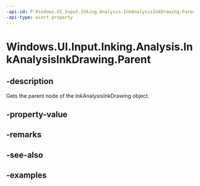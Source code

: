 ```yaml
---
-api-id: P:Windows.UI.Input.Inking.Analysis.InkAnalysisInkDrawing.Parent
-api-type: winrt property
---
```


<!-- Property syntax.
public IInkAnalysisNode Parent { get; }
-->

# Windows.UI.Input.Inking.Analysis.InkAnalysisInkDrawing.Parent

## -description

Gets the parent node of the InkAnalysisInkDrawing object.

## -property-value

## -remarks

## -see-also

## -examples

